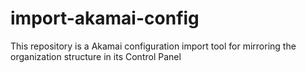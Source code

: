 # import-akamai-config
This repository is a Akamai configuration import tool for mirroring the organization structure in its Control Panel
